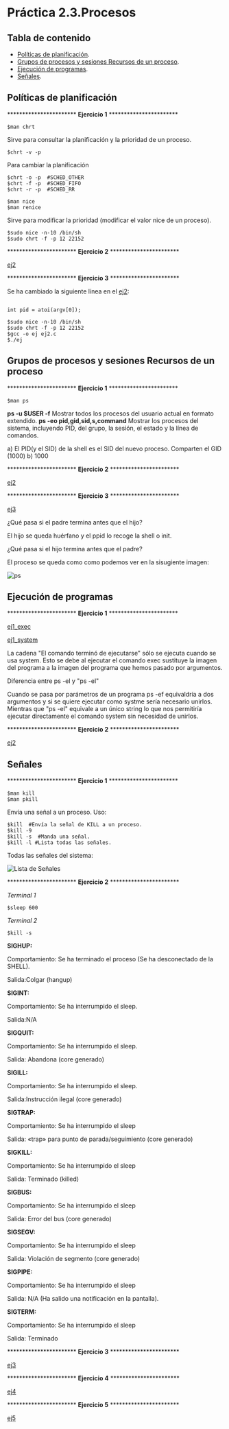 # Práctica 2.3.Procesos

## Tabla de contenido
- [Políticas de planificación](#políticas-de-planificación).
- [Grupos de procesos y sesiones Recursos de un proceso](#grupos-de-procesos-y-sesiones-recursos-de-un-proceso).
- [Ejecución de programas](#ejecución-de-programas).
- [Señales](#señales).



## Políticas de planificación

*********************** **Ejercicio 1** ***********************

<pre>
<code>$man chrt
</code></pre>

Sirve para consultar la planificación y la prioridad de un proceso.

<pre>
<code>$chrt -v -p <pid>
</code></pre>

Para cambiar la planificación

<pre>
<code>$chrt -o -p <pid> #SCHED_OTHER
$chrt -f -p <pid> #SCHED_FIFO
$chrt -r -p <pid> #SCHED_RR
</code></pre>

<pre>
<code>$man nice
$man renice
</code></pre>

Sirve para modificar la prioridad (modificar el valor nice de un proceso).

<pre>
<code>$sudo nice -n-10 /bin/sh
$sudo chrt -f -p 12 22152
</code></pre>


*********************** **Ejercicio 2** ***********************

[ej2](Politicas_de_planificacion/ej2.c)

*********************** **Ejercicio 3** ***********************

Se ha cambiado la siguiente línea en el [ej2](Politicas_de_planificacion/ej2.c):

<pre>
<code>
int pid = atoi(argv[0]);
</code></pre>

<pre>
<code>$sudo nice -n-10 /bin/sh
$sudo chrt -f -p 12 22152
$gcc -o ej ej2.c
$./ej
</code></pre>


## Grupos de procesos y sesiones Recursos de un proceso

*********************** **Ejercicio 1** ***********************

<pre>
<code>$man ps
</code></pre>

**ps -u $USER -f** Mostrar todos los procesos del usuario actual en formato extendido.
**ps -eo pid,gid,sid,s,command** Mostrar los procesos del sistema, incluyendo PID, del grupo, la sesión, el estado y la línea de comandos.

a) El PID(y el SID) de la shell es el SID del nuevo proceso. Comparten el GID (1000)
b) 1000

*********************** **Ejercicio 2** ***********************

[ej2](Grupo_de_procesos_y_sesiones_Recursos_de_un_proceso/ej2.c)

*********************** **Ejercicio 3** ***********************

[ej3](Grupo_de_procesos_y_sesiones_Recursos_de_un_proceso/ej3.c)

¿Qué pasa si el padre termina antes que el hijo?

El hijo se queda huérfano y el ppid lo recoge la shell o init.

¿Qué pasa si el hijo termina antes que el padre?

El proceso se queda como <defunt> como podemos ver en la sisugiente imagen:

![ps](ps.png)

## Ejecución de programas

*********************** **Ejercicio 1** ***********************

[ej1_exec](Ejecucion_de_programas/ej1_exec.c)

[ej1_system](Ejecucion_de_programas/ej1_system.c)

La cadena "El comando terminó de ejecutarse" sólo se ejecuta cuando se usa system. Esto se debe al ejecutar el comando exec sustituye la imagen del programa a la imagen del programa que hemos pasado por argumentos.

Diferencia entre ps -el y "ps -el"

Cuando se pasa por parámetros de un programa ps -ef equivaldría a dos argumentos y si se quiere ejecutar como systme sería necesario unirlos. Mientras que "ps -el" equivale a un único string lo que nos permitiría ejecutar directamente el comando system sin necesidad de unirlos.

*********************** **Ejercicio 2** ***********************

[ej2](Ejecucion_de_programas/ej2.c)


## Señales
*********************** **Ejercicio 1** ***********************

<pre>
<code>$man kill
$man pkill
</code></pre>

Envía una señal a un proceso. Uso:

<pre>
<code>$kill <pid> #Envía la señal de KILL a un proceso.
$kill -9 <pid>
$kill -s <pid> #Manda una señal.
$kill -l #Lista todas las señales.
</code></pre>

Todas las señales del sistema:

![Lista de Señales](listaseñales.png)

*********************** **Ejercicio 2** ***********************

*Terminal 1*
<pre>
<code>$sleep 600
</code></pre>

*Terminal 2*
<pre>
<code>$kill -s <Señal_Name> <Sleep_PID>  
</code></pre>

**SIGHUP:**

Comportamiento: Se ha terminado el proceso (Se ha desconectado de la SHELL).

Salida:Colgar (hangup)

**SIGINT:**

Comportamiento: Se ha interrumpido el sleep.

Salida:N/A

**SIGQUIT:**

Comportamiento: Se ha interrumpido el sleep.

Salida: Abandona (core generado)

**SIGILL:**

Comportamiento: Se ha interrumpido el sleep.

Salida:Instrucción ilegal (core generado)

**SIGTRAP:**

Comportamiento: Se ha interrumpido el sleep

Salida: «trap» para punto de parada/seguimiento (core generado)

**SIGKILL:**

Comportamiento: Se ha interrumpido el sleep

Salida: Terminado (killed)

**SIGBUS:**

Comportamiento: Se ha interrumpido el sleep

Salida: Error del bus (core generado)

**SIGSEGV:**

Comportamiento: Se ha interrumpido el sleep

Salida: Violación de segmento (core generado)

**SIGPIPE:**

Comportamiento: Se ha interrumpido el sleep

Salida: N/A (Ha salido una notificación en la pantalla).

**SIGTERM:**

Comportamiento:  Se ha interrumpido el sleep

Salida: Terminado

*********************** **Ejercicio 3** ***********************

[ej3](Señales/ej3.c)

*********************** **Ejercicio 4** ***********************

[ej4](Señales/ej4.c)

*********************** **Ejercicio 5** ***********************

[ej5](Señales/ej5.c)

